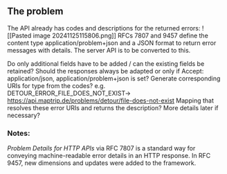 ## The problem
The API already has codes and descriptions for the returned errors:
![[Pasted image 20241125115806.png]]
RFCs 7807 and 9457 define the content type application/problem+json and a JSON format to return error messages with details. The server API is to be converted to this.

Do only additional fields have to be added / can the existing fields be retained?
Should the responses always be adapted or only if Accept: application/json, application/problem+json is set?
Generate corresponding URIs for type from the codes? e.g. DETOUR_ERROR_FILE_DOES_NOT_EXIST-> https://api.maptrip.de/problems/detour/file-does-not-exist
Mapping that resolves these error URIs and returns the description? More details later if necessary?


### Notes:
*Problem Details for HTTP APIs* via RFC 7807 is a standard way for conveying machine-readable error details in an HTTP response. In RFC 9457, new dimensions and updates were added to the framework. 

